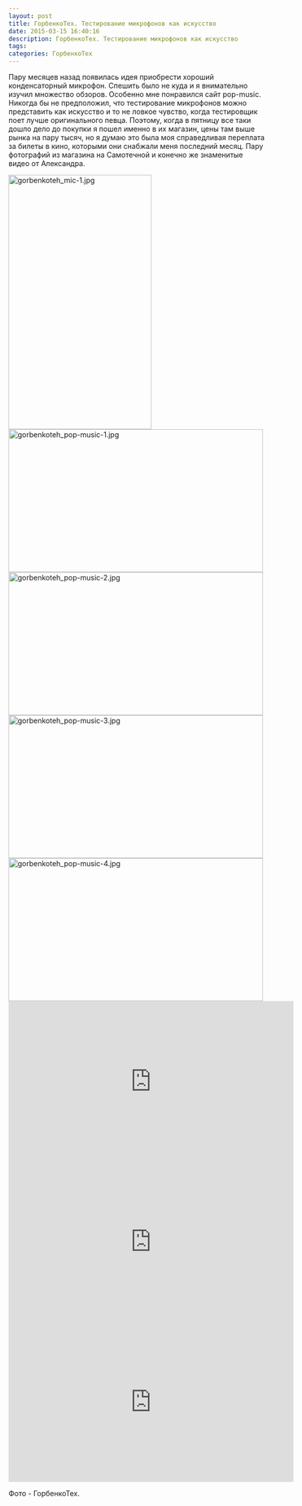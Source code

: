 ```yaml
---
layout: post
title: ГорбенкоТех. Тестирование микрофонов как искусство
date: 2015-03-15 16:40:16
description: ГорбенкоТех. Тестирование микрофонов как искусство
tags: 
categories: ГорбенкоТех
---
```


Пару месяцев назад появилась идея приобрести хороший конденсаторный микрофон. Спешить было не куда и я внимательно изучил множество обзоров. Особенно мне понравился сайт pop-music. Никогда бы не предположил, что тестирование микрофонов можно представить как искусство и то не ловкое чувство, когда тестировщик поет лучше оригинального певца. Поэтому, когда в пятницу все таки дошло дело до покупки я пошел именно в их магазин, цены там выше рынка на пару тысяч, но я думаю это была моя справедливая переплата за билеты в кино, которыми они снабжали меня последний месяц. Пару фотографий из магазина на Самотечной и конечно же знаменитые видео от Александра.


<img src="https://img-fotki.yandex.ru/get/6824/18471615.9a/0_ae595_110a8e5d_L.jpg" width="281" height="500" border="0" title="gorbenkoteh_mic-1.jpg" alt="gorbenkoteh_mic-1.jpg"/>

<img src="https://img-fotki.yandex.ru/get/3804/18471615.9a/0_ae596_49beb918_L.jpg" width="500" height="281" border="0" title="gorbenkoteh_pop-music-1.jpg" alt="gorbenkoteh_pop-music-1.jpg"/>

<img src="https://img-fotki.yandex.ru/get/9349/18471615.9a/0_ae597_8f55291e_L.jpg" width="500" height="281" border="0" title="gorbenkoteh_pop-music-2.jpg" alt="gorbenkoteh_pop-music-2.jpg"/>

<img src="https://img-fotki.yandex.ru/get/15510/18471615.9a/0_ae598_815f5ffc_L.jpg" width="500" height="281" border="0" title="gorbоenkoteh_pop-music-3.jpg" alt="gorbenkoteh_pop-music-3.jpg"/>

<img src="https://img-fotki.yandex.ru/get/27579/18471615.9a/0_ae599_f2b18ad2_L.jpg" width="500" height="281" border="0" title="gorbenkoteh_pop-music-4.jpg" alt="gorbenkoteh_pop-music-4.jpg"/>

<iframe width="560" height="315" src="https://www.youtube.com/embed/XzuqvWC-AYw" frameborder="0" allowfullscreen></iframe>

<iframe width="560" height="315" src="https://www.youtube.com/embed/vr8A2CEnuqQ" frameborder="0" allowfullscreen></iframe>

<iframe width="560" height="315" src="https://www.youtube.com/embed/xRiAKCDh0UU" frameborder="0" allowfullscreen></iframe>

Фото - ГорбенкоТех.